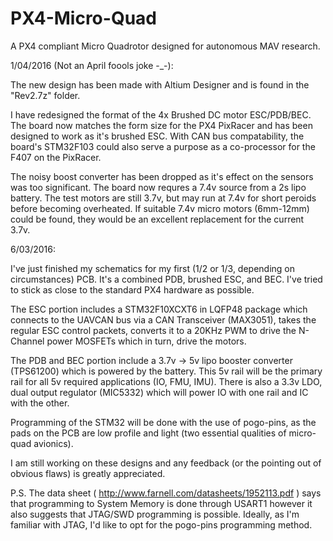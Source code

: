 # PX4-Micro-Quad
A PX4 compliant Micro Quadrotor designed for autonomous MAV research.

1/04/2016 (Not an April foools joke -_-):

The new design has been made with Altium Designer and is found in the "Rev2.7z" folder.

I have redesigned the format of the 4x Brushed DC motor ESC/PDB/BEC. The board now matches the form size for the PX4 PixRacer and has been designed to work as it's brushed ESC. With CAN bus compatability, the board's STM32F103 could also serve a purpose as a co-processor for the F407 on the PixRacer.

The noisy boost converter has been dropped as it's effect on the sensors was too significant. The board now requres a 7.4v source from a 2s lipo battery. The test motors are still 3.7v, but may run at 7.4v for short peroids before becoming overheated. If suitable 7.4v micro motors (6mm-12mm) could be found, they would be an excellent replacement for the current 3.7v.

6/03/2016:

I've just finished my schematics for my first (1/2 or 1/3, depending on circumstances) PCB. It's a combined PDB, brushed ESC, and BEC. I've tried to stick as close to the standard PX4 hardware as possible.

The ESC portion includes a STM32F10XCXT6 in LQFP48 package which connects to the UAVCAN bus via a CAN Transceiver (MAX3051), takes the regular ESC control packets, converts it to a 20KHz PWM to drive the N-Channel power MOSFETs which in turn, drive the motors.

The PDB and BEC portion include a 3.7v -> 5v lipo booster converter (TPS61200) which is powered by the battery. This 5v rail will be the primary rail for all 5v required applications (IO, FMU, IMU). There is also a 3.3v LDO, dual output regulator (MIC5332) which will power IO with one rail and IC with the other.

Programming of the STM32 will be done with the use of pogo-pins, as the pads on the PCB are low profile and light (two essential qualities of micro-quad avionics).

I am still working on these designs and any feedback (or the pointing out of obvious flaws) is greatly appreciated.

P.S. The data sheet ( http://www.farnell.com/datasheets/1952113.pdf ) says that programming to System Memory is done through USART1 however it also suggests that JTAG/SWD programming is possible. Ideally, as I'm familiar with JTAG, I'd like to opt for the pogo-pins programming method.
